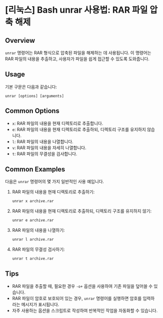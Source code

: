 # [리눅스] Bash unrar 사용법: RAR 파일 압축 해제

## Overview
`unrar` 명령어는 RAR 형식으로 압축된 파일을 해제하는 데 사용됩니다. 이 명령어는 RAR 파일의 내용을 추출하고, 사용자가 파일을 쉽게 접근할 수 있도록 도와줍니다.

## Usage
기본 구문은 다음과 같습니다:

```
unrar [options] [arguments]
```

## Common Options
- `x`: RAR 파일의 내용을 현재 디렉토리로 추출합니다.
- `e`: RAR 파일의 내용을 현재 디렉토리로 추출하되, 디렉토리 구조를 유지하지 않습니다.
- `l`: RAR 파일의 내용을 나열합니다.
- `v`: RAR 파일의 내용을 자세히 나열합니다.
- `t`: RAR 파일의 무결성을 검사합니다.

## Common Examples
다음은 `unrar` 명령어의 몇 가지 일반적인 사용 예입니다.

1. RAR 파일의 내용을 현재 디렉토리로 추출하기:
   ```bash
   unrar x archive.rar
   ```

2. RAR 파일의 내용을 현재 디렉토리로 추출하되, 디렉토리 구조를 유지하지 않기:
   ```bash
   unrar e archive.rar
   ```

3. RAR 파일의 내용을 나열하기:
   ```bash
   unrar l archive.rar
   ```

4. RAR 파일의 무결성 검사하기:
   ```bash
   unrar t archive.rar
   ```

## Tips
- RAR 파일을 추출할 때, 필요한 경우 `-o+` 옵션을 사용하여 기존 파일을 덮어쓸 수 있습니다.
- RAR 파일이 암호로 보호되어 있는 경우, `unrar` 명령어를 실행하면 암호를 입력하라는 메시지가 표시됩니다.
- 자주 사용하는 옵션을 스크립트로 작성하여 반복적인 작업을 자동화할 수 있습니다.